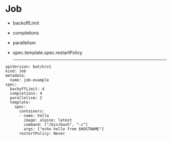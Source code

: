 # Job
* backoffLimit
* completions
* parallelism
* spec.template.spec.restartPolicy

  -------------------------------------------------------------------------------------------

```
apiVersion: batch/v1
kind: Job
metadata:
  name: job-example
spec:
  backoffLimit: 4
  completions: 4
  parallelism: 2
  template:
    spec:
      containers:
      - name: hello
        image: alpine: latest
        command: ["/bin/bash", "-c"]
        args: ["echo hello from $HOSTNAME"]
      restartPolicy: Never

```
